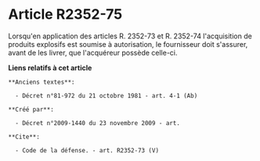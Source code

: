 # Article R2352-75

Lorsqu'en application des articles R. 2352-73 et R. 2352-74 l'acquisition de produits explosifs est soumise à autorisation,
le fournisseur doit s'assurer, avant de les livrer, que l'acquéreur possède celle-ci.

**Liens relatifs à cet article**

	**Anciens textes**:

	  - Décret n°81-972 du 21 octobre 1981 - art. 4-1 (Ab)

	**Créé par**:

	  - Décret n°2009-1440 du 23 novembre 2009 - art.

	**Cite**:

	  - Code de la défense. - art. R2352-73 (V)
